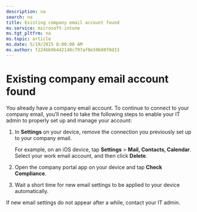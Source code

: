 ```yaml
---
description: na
search: na
title: Existing company email account found
ms.service: microsoft-intune
ms.tgt_pltfrm: na
ms.topic: article
ms.date: 5/19/2015 8:00:00 AM
ms.author: f224bb9b442140c797af0e59b80f0d33
---
```

# Existing company email account found
You already have a company email account. To continue to connect to your company email, you’ll need to take the following steps to enable your IT admin to properly set up and manage your account:

1. In **Settings** on your device, remove the connection you previously set up to your company email.

   For example, on an iOS device, tap **Settings** &gt; **Mail, Contacts, Calendar**. Select your work email account, and then click **Delete**.

2. Open the company portal app on your device and tap **Check Compliance**.

3. Wait a short time for new email settings to be applied to your device automatically.

If new email settings do not appear after a while, contact your IT admin.

